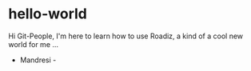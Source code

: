 # hello-world

Hi Git-People,
I'm here to learn how to use Roadiz, a kind of a cool new world for me …

- Mandresi -
